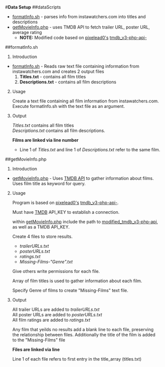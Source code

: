 #**Data Setup**
##dataScripts
  + [formatInfo.sh](https://github.com/Clacious/CSCI_3308_Project_Netflix/blob/master/dataSetup/dataScripts/formatInfo.sh) - parses info from instawatchers.com into titles and descriptions
  + [getMovieInfo.php](https://github.com/Clacious/CSCI_3308_Project_Netflix/blob/master/dataSetup/dataScripts/getMovieInfo.php) - uses TMDB API to fetch trailer URL, poster URL, average rating
    + **NOTE:** Modified code based on [pixelead0's](https://github.com/pixelead0) [tmdb_v3-php-api-](https://github.com/pixelead0/tmdb_v3-PHP-API-)  

##formatInfo.sh
1. Introduction
  * [formatInfo.sh](https://github.com/Clacious/CSCI_3308_Project_Netflix/blob/master/dataSetup/dataScripts/formatInfo.sh) - Reads raw text file containing information from instawatchers.com and creates 2 output files
    1. **Titles.txt** - contains all film titles
    2. **Descriptions.txt** - contains all film descriptions

2. Usage

   Create a text file containing all film information from instawatchers.com. Execute formatInfo.sh with the text file as an argument.

3. Output

   *Titles.txt* contains all film titles  
   *Descriptions.txt* contains all film descriptions.
   
   **Films are linked via line number**  
   + Line 1 of *Titles.txt* and line 1 of *Descriptions.txt* refer to the same film.

##getMovieInfo.php
1. Introduction
  *  [getMovieInfo.php](https://github.com/Clacious/CSCI_3308_Project_Netflix/blob/master/dataSetup/dataScripts/getMovieInfo.php) - Uses [TMDB API](https://www.themoviedb.org/?language=en) to gather information about films. Uses film title as keyword for query.

2. Usage

   Program is based on [pixelead0's](https://github.com/pixelead0) [tmdb_v3-php-api-](https://github.com/pixelead0/tmdb_v3-PHP-API-). 

   Must have [TMDB](https://www.themoviedb.org/?language=en) API_KEY to establish a connection.

   within [getMovieInfo.php](https://github.com/Clacious/CSCI_3308_Project_Netflix/blob/master/dataSetup/dataScripts/getMovieInfo.php) include the path to [modified_tmdb_v3-php-api](https://github.com/Clacious/CSCI_3308_Project_Netflix/tree/master/dataSetup/modified_tmdb-php-api), as well as a TMDB API_KEY. 

   Create 4 files to store results.
   + *trailerURLs.txt*
   + *posterURLs.txt*
   + *ratings.txt*
   + *Missing-Films-"Genre".txt*

   Give others write permissions for each file.

   Array of film titles is used to gather information about each film.

   Specify Genre of films to create "Missing-Films" text file.


3. Output

   All trailer URLs are added to *trailerURLs.txt*  
   All poster URLs are added to *posterURLs.txt*  
   All film ratings are added to *ratings.txt*   
   
   Any film that yeilds no results add a blank line to each file, preserving the relationship between files. Additionally the title of the film is added to the "Missing-Films" file

    **Files are linked via line**

    Line 1 of each file refers to first entry in the title_array (titles.txt)

